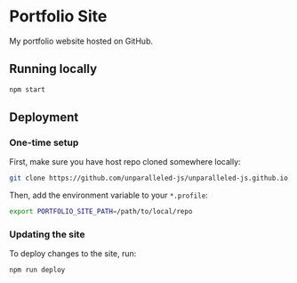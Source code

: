 # Portfolio Site

My portfolio website hosted on GitHub.

## Running locally

```bash
npm start
```

## Deployment

### One-time setup

First, make sure you have host repo cloned somewhere locally:

```bash
git clone https://github.com/unparalleled-js/unparalleled-js.github.io
```

Then, add the environment variable to your `*.profile`:

```bash
export PORTFOLIO_SITE_PATH=/path/to/local/repo
```

### Updating the site

To deploy changes to the site, run:

```bash
npm run deploy
```
